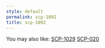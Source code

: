```yaml
---
style: default
permalink: scp-1092
title: scp-1092
---
```

You may also like:
[SCP-1029](http://scp-wiki.net/scp-1029)
[SCP-020](http://scp-wiki.net/scp-020)